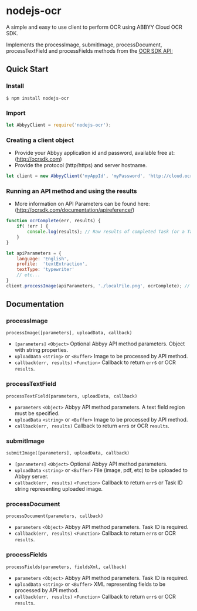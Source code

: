 # nodejs-ocr

A simple and easy to use client to perform OCR using ABBYY Cloud OCR SDK.

Implements the processImage, submitImage, processDocument, processTextField and processFields methods from the [OCR SDK API:](http://ocrsdk.com/documentation/apireference/) 

## Quick Start
### Install
`$ npm install nodejs-ocr`
### Import
```js
let AbbyyClient = require('nodejs-ocr');
```
### Creating a client object
- Provide your Abbyy application id and password, available free at: (http://ocrsdk.com)
- Provide the protocol (http/https) and server hostname.
```js
let client = new AbbyyClient('myAppId', 'myPassword', 'http://cloud.ocrsdk.com'); // Use https here if you'd like
```
### Running an API method and using the results
- More information on API Parameters can be found here: (http://ocrsdk.com/documentation/apireference/)
```js
function ocrComplete(err, results) {
    if( !err ) {
        console.log(results); // Raw results of completed Task (or a TaskId for submitImage calls)
    }
}

let apiParameters = {
    language: 'English',
    profile:  'textExtraction',
    textType: 'typewriter'
    // etc...
}
client.processImage(apiParameters, './localFile.png', ocrComplete); // Buffers can also be passed
```
 
  
   
## Documentation
### processImage
`processImage([parameters], uploadData, callback)`
- `[parameters]` `<Object>` Optional Abbyy API method parameters. Object with string properties.
- `uploadData` `<string>` or `<Buffer>` Image to be processed by API method.  
- `callback(err, results)` `<Function>` Callback to return `err`s or OCR `results`.
 
 
### processTextField
`processTextField(parameters, uploadData, callback)`
- `parameters` `<Object>` Abbyy API method parameters. A text field region must be specified. 
- `uploadData` `<string>` or `<Buffer>` Image to be processed by API method.  
- `callback(err, results)` <Function> Callback to return `err`s or OCR `results`.
 
 
### submitImage
`submitImage([parameters], uploadData, callback)`
- `[parameters]` `<Object>` Optional Abbyy API method parameters.
- `uploadData` `<string>` or `<Buffer>` File (image, pdf, etc) to be uploaded to Abbyy server.  
- `callback(err, results)` `<Function>` Callback to return `err`s or Task ID string representing uploaded image.
 
 
### processDocument
`processDocument(parameters, callback)`
- `parameters` `<Object>` Abbyy API method parameters. Task ID is required.
- `callback(err, results)` `<Function>` Callback to return `err`s or OCR `results`.
 
  
### processFields
`processFields(parameters, fieldsXml, callback)`
- `parameters` `<Object>` Abbyy API method parameters. Task ID is required.
- `uploadData` `<string>` or `<Buffer>` XML representing fields to be processed by API method. 
- `callback(err, results)` `<Function>` Callback to return `err`s or OCR `results`.

      
